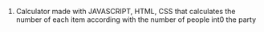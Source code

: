 

1. Calculator made with JAVASCRIPT, HTML, CSS that calculates the number of each item according with the number of people int0 the party